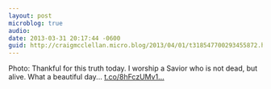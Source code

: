 ```yaml
---
layout: post
microblog: true
audio: 
date: 2013-03-31 20:17:44 -0600
guid: http://craigmcclellan.micro.blog/2013/04/01/t318547700293455872.html
---
```

Photo: Thankful for this truth today. I worship a Savior who is not dead, but alive. What a beautiful day... [t.co/8hFczUMv1...](http://t.co/8hFczUMv1k)
